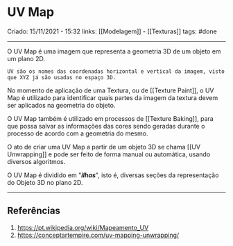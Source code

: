 # UV Map
Criado: 15/11/2021 - 15:32
links: [[Modelagem]] - [[Texturas]]
tags: #done  

---

O UV Map é uma imagem que representa a geometria 3D de um objeto em um plano 2D. 

```
UV são os nomes das coordenadas horizontal e vertical da imagem, visto que XYZ já são usadas no espaço 3D.
```

No momento de aplicação de uma Textura, ou de [[Texture Paint]], o UV Map é utilizado para identificar quais partes da imagem da textura devem ser aplicados na geometria do objeto.

O UV Map também é utilizado em processos de [[Texture Baking]], para que possa salvar as informações das cores sendo geradas durante o processo de acordo com a geometria do mesmo.

O ato de criar uma UV Map a partir de um objeto 3D se chama [[UV Unwrapping]] e pode ser feito de forma manual ou automática, usando diversos algoritmos.

O UV Map é dividido em "***ilhas***", isto é, diversas seções da representação do Objeto 3D no plano 2D.

---
## Referências
1. https://pt.wikipedia.org/wiki/Mapeamento_UV
2. https://conceptartempire.com/uv-mapping-unwrapping/